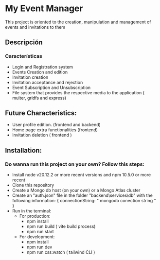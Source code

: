 # My Event Manager
This project is oriented to the creation, manipulation and management of events and invitations to them


## Descripción


### Características
- Login and Registration system
- Events Creation and edition
- Invitation creation
- Invitation acceptance and rejection
- Event Subscription and Unsubscription
- File system that provides the respective media to the application ( multer, gridfs and express)

## Future Characteristics:
- User profile edition. (frontend and backend)
- Home page extra functionalities (frontend)
- Invitation deletion ( frontend )



## Installation:

### Do wanna run this project on your own? Follow this steps:
- Install node v20.12.2 or more recent versions and npm 10.5.0 or more recent
- Clone this repository
- Create a Mongo db host (on your own) or a Mongo Atlas cluster
- Create an "auth.json" file in the folder "backend\services\db\" with the following information: { connectionString: " mongodb conection string " }
- Run in the terminal:
  - For production: 
    - npm install
    - npm run build ( vite build process)
    - npm run start 
  - For development:
    - npm install
    - npm run dev 
    - npm run css:watch ( tailwind CLI ) 

